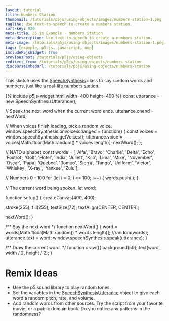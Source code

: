 ```yaml
---
layout: tutorial
title: Numbers Station
thumbnail: /tutorials/p5js/using-objects/images/numbers-station-1.png
tagline: Use text-to-speech to create a numbers station.
sort-key: 920
meta-title: p5.js Example - Numbers Station
meta-description: Use text-to-speech to create a numbers station.
meta-image: /tutorials/p5js/using-objects/images/numbers-station-1.png
tags: [example, p5.js, javascript, oop]
includeP5jsWidget: true
previousPost: /tutorials/p5js/using-objects
redirect_from: /tutorials/p5js/using-objects/numbers-station
discourseEmbedUrl: /tutorials/p5js/using-objects/numbers-station
---
```


This sketch uses the [SpeechSynthesis](https://developer.mozilla.org/en-US/docs/Web/API/SpeechSynthesis) class to say random words and numbers, just like a real-life [numbers station](https://en.wikipedia.org/wiki/Numbers_station).

{% include p5js-widget.html width=400 height=400 %}
const utterance = new SpeechSynthesisUtterance();

// Speak the next word when the current word ends.
utterance.onend = nextWord;

// When voices finish loading, pick a random voice.
window.speechSynthesis.onvoiceschanged = function() {
  const voices = window.speechSynthesis.getVoices();
  utterance.voice = voices[Math.floor(Math.random() * voices.length)];
  nextWord();
};

// NATO alphabet
const words = [
'Alfa', 'Bravo', 'Charlie', 'Delta',
'Echo', 'Foxtrot', 'Golf', 'Hotel',
'India', 'Juliett', 'Kilo', 'Lima',
'Mike', 'November', 'Oscar', 'Papa',
'Quebec', 'Romeo', 'Sierra', 'Tango',
'Uniform', 'Victor', 'Whiskey', 'X-ray',
'Yankee', 'Zulu'];

// Numbers 0 - 100
for (let i = 0; i <= 100; i++) {
  words.push(i);
}

// The current word being spoken.
let word;

function setup() {
  createCanvas(400, 400);

  stroke(255);
  fill(255);
  textSize(72);
  textAlign(CENTER, CENTER);

  nextWord();
}

/** Say the next word */
function nextWord() {
  word = words[Math.floor(Math.random() * words.length)]; //random(words);
  utterance.text = word;
  window.speechSynthesis.speak(utterance);
}

/** Draw the current word. */
function draw(){
  background(50);
  text(word, width / 2, height / 2);
}
</script>

# Remix Ideas

- Use the p5.sound library to play random tones.
- Set the variables in the [SpeechSynthesisUtterance](https://developer.mozilla.org/en-US/docs/Web/API/SpeechSynthesisUtterance) object to give each word a random pitch, rate, and volume.
- Add random words from other sources. Try the script from your favorite movie, or a public domain book. Do you notice any patterns in the randomness?
